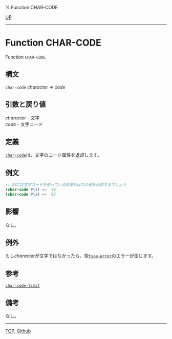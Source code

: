 % Function CHAR-CODE

[UP](13.2.html)  

---

# Function **CHAR-CODE**


Function `CHAR-CODE`


## 構文

`char-code` *character* => *code*


## 引数と戻り値

*character* - 文字  
*code* - 文字コード


## 定義

[`char-code`](13.2.char-code.html)は、文字のコード属性を返却します。


## 例文

```lisp
;; ASCII文字コードを使っている処理系は次の値を返却するでしょう
(char-code #\$) =>  36
(char-code #\a) =>  97
```


## 影響

なし。


## 例外

もし*character*が文字ではなかったら、型[`type-error`](4.4.type-error.html)のエラーが生じます。


## 参考

[`char-code-limit`](13.2.char-code-limit.html)


## 備考

なし。


---
[TOP](index.html),  [Github](https://github.com/nptcl/npt-japanese)

